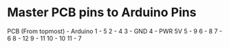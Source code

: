 # Master PCB pins to Arduino Pins

PCB (From topmost) - Arduino 
1 - 5 
2 - 4 
3 - GND 
4 - PWR 5V 
5 - 9 
6 - 8 
7 - 6 
8 - 12 
9 - 11 
10 - 10 
11 - 7
